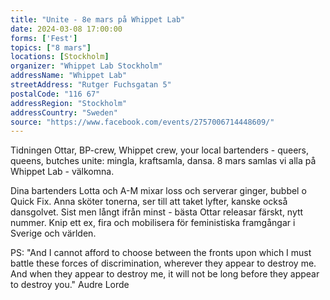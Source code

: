```yaml
---
title: "Unite - 8e mars på Whippet Lab"
date: 2024-03-08 17:00:00
forms: ['Fest']
topics: ["8 mars"]
locations: [Stockholm]
organizer: "Whippet Lab Stockholm"
addressName: "Whippet Lab"
streetAddress: "Rutger Fuchsgatan 5"
postalCode: "116 67"
addressRegion: "Stockholm"
addressCountry: "Sweden"
source: "https://www.facebook.com/events/2757006714448609/"
---
```

Tidningen Ottar, BP-crew, Whippet crew, your local bartenders - queers, queens, butches unite: mingla, kraftsamla, dansa. 8 mars samlas vi alla på Whippet Lab - välkomna.

Dina bartenders Lotta och A-M mixar loss och serverar ginger, bubbel o Quick Fix. Anna sköter tonerna, ser till att taket lyfter, kanske också dansgolvet. Sist men långt ifrån minst - bästa Ottar releasar färskt, nytt nummer. Knip ett ex, fira och mobilisera för feministiska framgångar i Sverige och världen.

PS: "And I cannot afford to choose between the fronts upon which I must battle these forces of discrimination, wherever they appear to destroy me. And when they appear to destroy me, it will not be long before they appear to destroy you." Audre Lorde